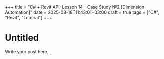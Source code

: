 +++
title = "C# + Revit API: Lesson 14 - Case Study №2 [Dimension Automation]"
date = 2025-08-18T11:43:01+03:00
draft = true
tags = ["C#", "Revit", "Tutorial"]
+++

# Untitled

Write your post here...